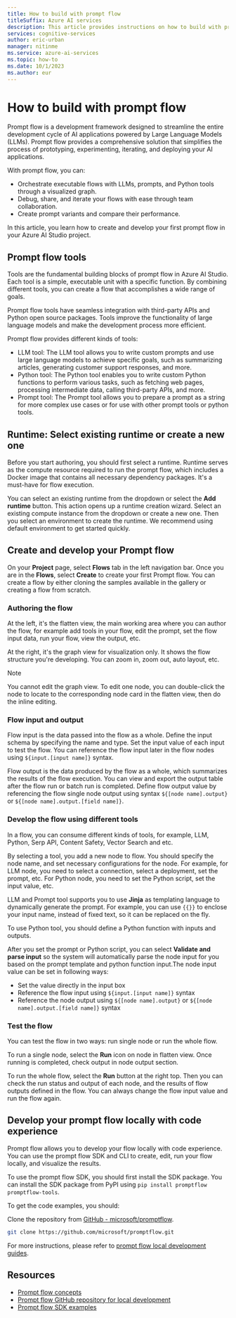 ```yaml
---
title: How to build with prompt flow
titleSuffix: Azure AI services
description: This article provides instructions on how to build with prompt flow.
services: cognitive-services
author: eric-urban
manager: nitinme
ms.service: azure-ai-services
ms.topic: how-to
ms.date: 10/1/2023
ms.author: eur
---
```


# How to build with prompt flow

Prompt flow is a development framework designed to streamline the entire development cycle of AI applications powered by Large Language Models (LLMs). Prompt flow provides a comprehensive solution that simplifies the process of prototyping, experimenting, iterating, and deploying your AI applications.

With prompt flow, you can:

- Orchestrate executable flows with LLMs, prompts, and Python tools through a visualized graph.
- Debug, share, and iterate your flows with ease through team collaboration.
- Create prompt variants and compare their performance.

In this article, you learn how to create and develop your first prompt flow in your Azure AI Studio project.

## Prompt flow tools

Tools are the fundamental building blocks of prompt flow in Azure AI Studio. Each tool is a simple, executable unit with a specific function. By combining different tools, you can create a flow that accomplishes a wide range of goals.

Prompt flow tools have seamless integration with third-party APIs and Python open source packages. Tools improve the functionality of large language models and make the development process more efficient.

Prompt flow provides different kinds of tools:

- LLM tool: The LLM tool allows you to write custom prompts and use large language models to achieve specific goals, such as summarizing articles, generating customer support responses, and more.
- Python tool: The Python tool enables you to write custom Python functions to perform various tasks, such as fetching web pages, processing intermediate data, calling third-party APIs, and more.
- Prompt tool: The Prompt tool allows you to prepare a prompt as a string for more complex use cases or for use with other prompt tools or python tools.


## Runtime: Select existing runtime or create a new one

Before you start authoring, you should first select a runtime. Runtime serves as the compute resource required to run the prompt flow, which includes a Docker image that contains all necessary dependency packages. It's a must-have for flow execution. 

You can select an existing runtime from the dropdown or select the **Add runtime** button. This action opens up a runtime creation wizard. Select an existing compute instance from the dropdown or create a new one. Then you select an environment to create the runtime. We recommend using default environment to get started quickly. 


## Create and develop your Prompt flow

On your **Project** page, select **Flows** tab in the left navigation bar. Once you are in the **Flows**, select **Create** to create your first Prompt flow. You can create a flow by either cloning the samples available in the gallery or creating a flow from scratch. 

### Authoring the flow

At the left, it's the flatten view, the main working area where you can author the flow, for example add tools in your flow, edit the prompt, set the flow input data, run your flow, view the output, etc. 


At the right, it's the graph view for visualization only. It shows the flow structure you're developing. You can zoom in, zoom out, auto layout, etc.

> [!NOTE]
> You cannot edit the graph view. To edit one node, you can double-click the node to locate to the corresponding node card in the flatten view, then do the inline editing.


### Flow input and output

Flow input is the data passed into the flow as a whole. Define the input schema by specifying the name and type.  Set the input value of each input to test the flow. You can reference the flow input later in the flow nodes using `${input.[input name]}` syntax. 

Flow output is the data produced by the flow as a whole, which summarizes the results of the flow execution. You can view and export the output table after the flow run or batch run is completed.  Define flow output value by referencing the flow single node output using syntax `${[node name].output}` or `${[node name].output.[field name]}`.

### Develop the flow using different tools

In a flow, you can consume different kinds of tools, for example, LLM, Python, Serp API, Content Safety, Vector Search and etc.

By selecting a tool, you add a new node to flow. You should specify the node name, and set necessary configurations for the node. For example, for LLM node, you need to select a connection, select a deployment, set the prompt, etc. For Python node, you need to set the Python script, set the input value, etc. 

LLM and Prompt tool supports you to use **Jinja** as templating language to dynamically generate the prompt. For example, you can use `{{}}` to enclose your input name, instead of fixed text, so it can be replaced on the fly.

To use Python tool, you should define a Python function with inputs and outputs.

After you set the prompt or Python script, you can select **Validate and parse input** so the system will automatically parse the node input for you based on the prompt template and python function input.The node input value can be set in following ways:
* Set the value directly in the input box
* Reference the flow input using `${input.[input name]}` syntax
* Reference the node output using `${[node name].output}` or `${[node name].output.[field name]}` syntax

### Test the flow
You can test the flow in two ways: run single node or run the whole flow. 

To run a single node, select the **Run** icon on node in flatten view. Once running is completed, check output in node output section.

To run the whole flow, select the **Run** button at the right top. Then you can check the run status and output of each node, and the results of flow outputs defined in the flow. You can always change the flow input value and run the flow again.


## Develop your prompt flow locally with code experience

Prompt flow allows you to develop your flow locally with code experience. You can use the prompt flow SDK and CLI to create, edit, run your flow locally, and visualize the results.

To use the prompt flow SDK, you should first install the SDK package. You can install the SDK package from PyPI using `pip install promptflow promptflow-tools`.

To get the code examples, you should:

Clone the repository from [GitHub - microsoft/promptflow](https://github.com/microsoft/promptflow/tree/main/docs).
```sh
git clone https://github.com/microsoft/promptflow.git
```
For more instructions, please refer to [prompt flow local development guides](https://github.com/microsoft/promptflow/tree/main/docs/how-to-guides).

## Resources

- [Prompt flow concepts](../concepts/prompt-flow.md)
- [Prompt flow GitHub repository for local development](https://github.com/microsoft/promptflow/tree/main/docs)
- [Prompt flow SDK examples](https://github.com/microsoft/promptflow/tree/main/examples)



